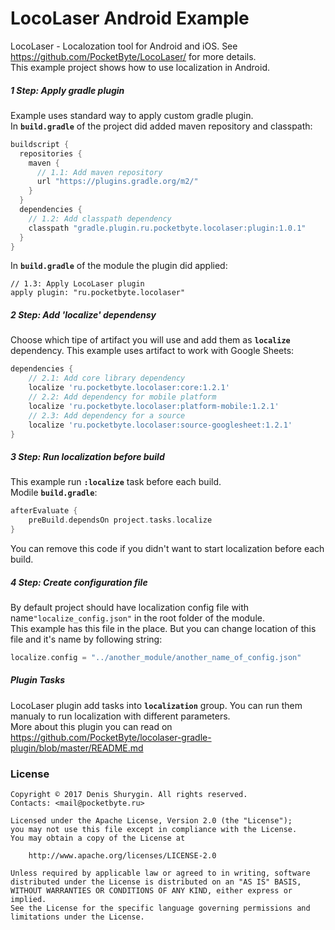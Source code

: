 # LocoLaser Android Example
LocoLaser - Localozation tool for Android and iOS. See https://github.com/PocketByte/LocoLaser/ for more details.
<br>This example project shows how to use localization in Android.

##### 1 Step: Apply gradle plugin
Example uses standard way to apply custom gradle plugin.
<br>In **`build.gradle`** of the project did added maven repository and classpath:
```gradle
buildscript {
  repositories {
    maven {
      // 1.1: Add maven repository
      url "https://plugins.gradle.org/m2/"
    }
  }
  dependencies {
    // 1.2: Add classpath dependency
    classpath "gradle.plugin.ru.pocketbyte.locolaser:plugin:1.0.1"
  }
}
```
In **`build.gradle`** of the module the plugin did applied:
```
// 1.3: Apply LocoLaser plugin
apply plugin: "ru.pocketbyte.locolaser"
```

##### 2 Step: Add 'localize' dependensy
Choose which tipe of artifact you will use and add them as **`localize`** dependency. This example uses artifact to work with Google Sheets:
```gradle
dependencies {
    // 2.1: Add core library dependency
    localize 'ru.pocketbyte.locolaser:core:1.2.1'
    // 2.2: Add dependency for mobile platform
    localize 'ru.pocketbyte.locolaser:platform-mobile:1.2.1'
    // 2.3: Add dependency for a source
    localize 'ru.pocketbyte.locolaser:source-googlesheet:1.2.1'
}
```
##### 3 Step: Run localization before build
This example run **`:localize`** task before each build.
<br>Modile **`build.gradle`**:
```gradle
afterEvaluate {
    preBuild.dependsOn project.tasks.localize
}
```
You can remove this code if you didn't want to start localization before each build.
##### 4 Step: Create configuration file
By default project should have localization config file with name`"localize_config.json"` in the root folder of the module.
<br>This example has this file in the place. But you can change location of this file and it's name by following string:
```gradle
localize.config = "../another_module/another_name_of_config.json"
```
##### Plugin Tasks
LocoLaser plugin add tasks into **`localization`** group. You can run them manualy to run localization with different parameters.
<br>More about this plugin you can read on https://github.com/PocketByte/locolaser-gradle-plugin/blob/master/README.md
### License
```
Copyright © 2017 Denis Shurygin. All rights reserved.
Contacts: <mail@pocketbyte.ru>

Licensed under the Apache License, Version 2.0 (the "License");
you may not use this file except in compliance with the License.
You may obtain a copy of the License at

    http://www.apache.org/licenses/LICENSE-2.0

Unless required by applicable law or agreed to in writing, software
distributed under the License is distributed on an "AS IS" BASIS,
WITHOUT WARRANTIES OR CONDITIONS OF ANY KIND, either express or implied.
See the License for the specific language governing permissions and
limitations under the License.
```